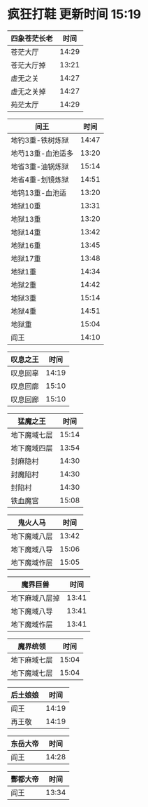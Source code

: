# 疯狂打鞋 更新时间 15:19

| 四象苍茫长老   | 时间    |
|--------|-------|
| 苍茫大厅 | 14:29 |
| 苍茫大厅掉 | 13:21 |
| 虚无之关 | 14:27 |
| 虚无之关掉 | 14:27 |
| 苑茫太厅 | 14:29 |

| 间王   | 时间    |
|--------|-------|
| 地钓3重-铁树炼狱 | 14:47 |
| 地芍13重-血池适多 | 13:20 |
| 地省3重-油锅炼狱 | 15:14 |
| 地省4重-划镜炼狱 | 14:51 |
| 地钨13重-血池适 | 13:20 |
| 地狱10重 | 13:31 |
| 地狱13重 | 13:20 |
| 地狱14重 | 13:42 |
| 地狱16重 | 13:45 |
| 地狱17重 | 13:48 |
| 地狱1重 | 14:34 |
| 地狱2重 | 14:42 |
| 地狱3重 | 15:14 |
| 地狱4重 | 14:51 |
| 地狱重 | 15:04 |
| 阎王 | 14:10 |

| 叹息之王   | 时间    |
|--------|-------|
| 叹息回辜 | 14:19 |
| 叹息回廓 | 15:10 |
| 叹息回廊 | 15:10 |

| 猛魔之王   | 时间    |
|--------|-------|
| 地下魔域七层 | 15:14 |
| 地下魔域四层 | 13:54 |
| 封麻隐村 | 14:30 |
| 封魔陷村 | 14:30 |
| 封陷村 | 14:30 |
| 铁血魔宫 | 15:08 |

| 鬼火人马   | 时间    |
|--------|-------|
| 地下魔域八层 | 13:42 |
| 地下魔域八导 | 15:06 |
| 地下魔域作层 | 15:05 |

| 魔界巨兽   | 时间    |
|--------|-------|
| 地下麻域八层掉 | 13:41 |
| 地下魔域八导 | 13:41 |
| 地下魔域作层 | 13:41 |

| 魔界统领   | 时间    |
|--------|-------|
| 地下麻域七层 | 15:04 |
| 地下魔域七层 | 15:04 |

| 后土娘娘   | 时间    |
|--------|-------|
| 阎王 | 14:19 |
| 再王敬 | 14:19 |

| 东岳大帝   | 时间    |
|--------|-------|
| 阎王 | 14:28 |

| 酆都大帝   | 时间    |
|--------|-------|
| 阎王 | 13:34 |